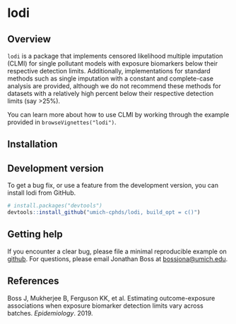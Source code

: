 
<!-- README.md is generated from README.Rmd. Please edit that file -->

# lodi

## Overview

`lodi` is a package that implements censored likelihood multiple
imputation (CLMI) for single pollutant models with exposure biomarkers
below their respective detection limits. Additionally, implementations
for standard methods such as single imputation with a constant and
complete-case analysis are provided, although we do not recommend these
methods for datasets with a relatively high percent below their
respective detection limits (say \>25%).

You can learn more about how to use CLMI by working through the
example provided in `browseVignettes("lodi")`.

## Installation

## Development version

To get a bug fix, or use a feature from the development version, you can
install lodi from GitHub.

``` r
# install.packages("devtools")
devtools::install_github("umich-cphds/lodi, build_opt = c()")
```

## Getting help

If you encounter a clear bug, please file a minimal reproducible example
on [github](https://github.com/umich-cphds/lodi/issues). For questions,
please email Jonathan Boss at <bossjona@umich.edu>.

## References

Boss J, Mukherjee B, Ferguson KK, et al. Estimating outcome-exposure
associations when exposure biomarker detection limits vary across
batches. *Epidemiology*. 2019.
